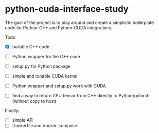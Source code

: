 # python-cuda-interface-study

The goal of the project is to play around and create a simplistic boilerplate code for Python-C++ and Python-CUDA integrations.

Todo:
- [x] builable C++ code
- [ ] Python wrapper for the C++ code
- [ ] setup.py for Python package
- [ ] simple and runable CUDA kernel
- [ ] Python wrapper and setup.py work with CUDA
- [ ] find a way to return GPU tensor from C++ directly to Python/pytorch (without copy to host)


Finally:
- [ ] simple API
- [ ] Dockerfile and docker-compose